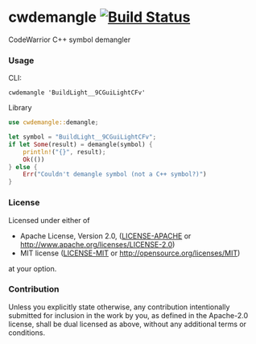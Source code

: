 # cwdemangle [![Build Status]][actions]

[Build Status]: https://github.com/encounter/cwdemangle/workflows/build/badge.svg
[actions]: https://github.com/encounter/cwdemangle/actions

CodeWarrior C++ symbol demangler

### Usage

CLI:

```shell
cwdemangle 'BuildLight__9CGuiLightCFv'
```

Library

```rust
use cwdemangle::demangle;

let symbol = "BuildLight__9CGuiLightCFv";
if let Some(result) = demangle(symbol) {
    println!("{}", result);
    Ok(())
} else {
    Err("Couldn't demangle symbol (not a C++ symbol?)")
}
```

### License

Licensed under either of

* Apache License, Version 2.0, ([LICENSE-APACHE](LICENSE-APACHE) or http://www.apache.org/licenses/LICENSE-2.0)
* MIT license ([LICENSE-MIT](LICENSE-MIT) or http://opensource.org/licenses/MIT)

at your option.

### Contribution

Unless you explicitly state otherwise, any contribution intentionally submitted
for inclusion in the work by you, as defined in the Apache-2.0 license, shall be dual licensed as above, without any
additional terms or conditions.
